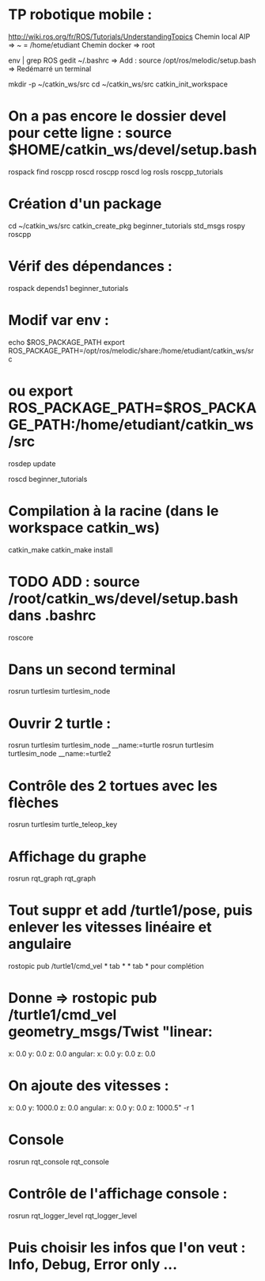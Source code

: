 # TP robotique mobile : 
http://wiki.ros.org/fr/ROS/Tutorials/UnderstandingTopics
Chemin local AIP => ~ = /home/etudiant
Chemin docker => root 

env | grep ROS
gedit ~/.bashrc
=> Add : source /opt/ros/melodic/setup.bash  
=> Redémarré un terminal

mkdir -p ~/catkin_ws/src
cd ~/catkin_ws/src
catkin_init_workspace

# On a pas encore le dossier devel pour cette ligne : source $HOME/catkin_ws/devel/setup.bash

rospack find roscpp
roscd roscpp
roscd log
rosls roscpp_tutorials

# Création d'un package
cd ~/catkin_ws/src
catkin_create_pkg beginner_tutorials std_msgs rospy roscpp
# Vérif des dépendances : 
rospack depends1 beginner_tutorials

# Modif var env :
echo $ROS_PACKAGE_PATH
export ROS_PACKAGE_PATH=/opt/ros/melodic/share:/home/etudiant/catkin_ws/src
# ou export ROS_PACKAGE_PATH=$ROS_PACKAGE_PATH:/home/etudiant/catkin_ws/src
rosdep update

roscd beginner_tutorials
# Compilation à la racine (dans le workspace catkin_ws)
catkin_make
catkin_make install

# TODO ADD : source /root/catkin_ws/devel/setup.bash dans .bashrc
roscore
# Dans un second terminal
rosrun turtlesim turtlesim_node

# Ouvrir 2 turtle :
rosrun turtlesim turtlesim_node __name:=turtle
rosrun turtlesim turtlesim_node __name:=turtle2

# Contrôle des 2 tortues avec les flèches
rosrun turtlesim turtle_teleop_key

# Affichage du graphe
rosrun rqt_graph rqt_graph
# Tout suppr et add /turtle1/pose, puis enlever les vitesses linéaire et angulaire


rostopic pub /turtle1/cmd_vel * tab * * tab * pour complétion
# Donne => rostopic pub /turtle1/cmd_vel geometry_msgs/Twist "linear:
  x: 0.0
  y: 0.0
  z: 0.0
angular:
  x: 0.0
  y: 0.0
  z: 0.0
  
# On ajoute des vitesses : 
  x: 0.0
  y: 1000.0
  z: 0.0
angular:
  x: 0.0
  y: 0.0
  z: 1000.5" -r 1 

# Console
rosrun rqt_console rqt_console

# Contrôle de l'affichage console : 
rosrun rqt_logger_level rqt_logger_level
# Puis choisir les infos que l'on veut : Info, Debug, Error only ...





